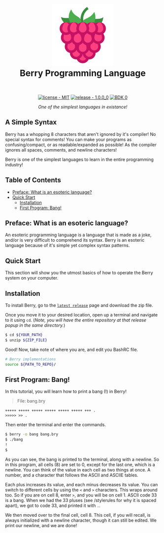 <h1 align="center">
  <a href="/blob/master/README.md"><img src="/images/logo.png" alt="" width="200"></a>
  <br>
  Berry Programming Language
  <br>
  <br>
</h1>

<p align="center">
  <a href="/LICENSE"><img src="https://img.shields.io/github/license/CodeDojoOfficial/Berry.svg?style=for-the-badge" alt="license - MIT"></a>
  <a href="../../releases/latest"><img src="https://img.shields.io/badge/release-1.0.0__0-blue.svg?style=for-the-badge" alt="release - 1.0.0_0"></a>
  <a href="../../releases/latest"><img src="https://img.shields.io/badge/BDK-0-red.svg?style=for-the-badge" alt="BDK 0"></a>
</p>

<p align="center"><i>One of the simplest languages in existance!</i></p>

## A Simple Syntax

Berry has a whopping 8 characters that aren't ignored by it's compiler! No special syntax for comments! You can make your programs as confusing/compact, or as readable/expanded as possible! As the compiler ignores all spaces, comments, and newline characters!

Berry is one of the simplest languages to learn in the entire programming industry!

## Table of Contents

- [Preface: What is an esoteric language?](#preface-what-is-an-esoteric-language)
- [Quick Start](#quick-start)
  - [Installation](#installation)
  - [First Program: Bang!](#first-program-bang)

## Preface: What is an esoteric language?

An esoteric programming language is a language that is made as a joke, and/or is very difficult to comprehend its syntax. Berry is an esoteric language because of it's simple yet complex syntax patterns.

## Quick Start

This section will show you the utmost basics of how to operate the Berry system on your computer.

## Installation

To install Berry, go to the [`latest release`](https://github.com/CodeDojoOfficial/Berry/releases/latest) page and download the zip file.

Once you move it to your desired location, open up a terminal and navigate to it using `cd`. (*Note, you will have the entire repository at that release popup in the same directory.*)

```bash
$ cd ${YOUR_PATH}
$ unzip ${ZIP_FILE}
```

Good! Now, take note of where you are, and edit you BashRC file.

```bash
# Berry implementations
source ${PATH_TO_REPO}/
```

## First Program: Bang!

In this tutorial, you will learn how to print a bang (!) in Berry!

> File: bang.bry

```
+++++ +++++ +++++ +++++ +++++ +++++ +++ .
>>>>> >> .
```

Then enter the terminal and enter the commands.

```bash
$ berry -o bang bang.bry
$ ./bang
!
$ 
```

As you can see, the bang is printed to the terminal, along with a newline. So in this program, all cells (8) are set to 0, except for the last one, which is a newline. You can think of the value in each cell as two things at once. A number, and a character that follows the ASCII and ASCIIE tables.

Each plus increases its value, and each minus decreases its value. You can switch to different cells by using the `<` and `>` characters. This wraps around too. So if you are on cell 8, enter `>`, and you will be on cell 1. ASCII code 33 is a bang. When we had the 33 pluses (see /stylerules for why it is spaced apart), we got to code 33, and printed it with `.`.

We then moved over to the final cell, cell 8. This cell, if you will recall, is always initialized with a newline character, though it can still be edited. We print our newline, and we are done!
